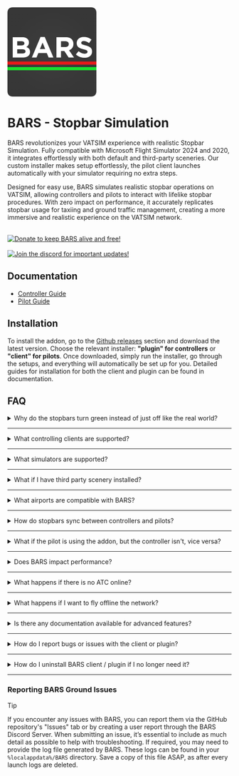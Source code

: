 <img src="https://raw.githubusercontent.com/AussieScorcher/BARS/main/Assets/BARS.png" width="200" height="200">


# BARS - Stopbar Simulation

BARS revolutionizes your VATSIM experience with realistic Stopbar Simulation. Fully compatible with Microsoft Flight Simulator 2024 and 2020, it integrates effortlessly with both default and third-party sceneries. Our custom installer makes setup effortlessly, the pilot client launches automatically with your simulator requiring no extra steps.

Designed for easy use, BARS simulates realistic stopbar operations on VATSIM, allowing controllers and pilots to interact with lifelike stopbar procedures. With zero impact on performance, it accurately replicates stopbar usage for taxiing and ground traffic management, creating a more immersive and realistic experience on the VATSIM network.

<br>

<a href="https://ko-fi.com/bars_">
  <img src="https://img.shields.io/badge/Donate%20to%20keep%20BARS%20alive%20and%20free!-green?style=flat&logo=ko-fi&logoColor=white" alt="Donate to keep BARS alive and free!" style="width:300px;">
</a>

<br>
<br>

<a href="https://discord.gg/7SQgbc554K">
  <img src="https://img.shields.io/badge/Join-Discord-7289da?logo=discord&logoColor=white" alt="Join the discord for important updates!" style="width:100px;">
</a>

## Documentation

- [Controller Guide](Documentation/controller-guide.md)
- [Pilot Guide](Documentation/pilot-guide.md)


## Installation

To install the addon, go to the [Github releases](https://github.com/AussieScorcher/BARS/releases) section and download the latest version. Choose the relevant installer: **"plugin" for controllers** or **"client" for pilots**. Once downloaded, simply run the installer, go through the setups, and everything will automatically be set up for you. Detailed guides for installation for both the client and plugin can be found in  documentation.

## FAQ

<details>
<summary> Why do the stopbars turn green instead of just off like the real world? </summary>
<br>
<ul> <li> In the current version, the stopbars are green to help pilots on the network who might not fully understand the signal. Our goal is to make the simulation as realistic as possible for all users. For the next update, we will be implementing a more realistic option, giving pilots the ability to select their preferred stopbar color in the client. </li> </ul>
<br>
</details>

---

<details>
<summary>What controlling clients are supported? </summary>
<br>
<ul> <li> BARS is compatible with vatSys. </li> </ul>
<br>
</details>

---

<details>
<summary> What simulators are supported? </summary>
<br>
<ul> <li> BARS supports Microsoft Flight Simulator 2024 and 2020. </li> </ul>
<br>
</details>

---

<details>
<summary> What if I have third party scenery installed? </summary>
<br>
<ul> <li> Within the BARS client, navigate to the "Scenery Section" tab. Select the desired third party scenery to configure the stopbar placement to match your installed payware scenery. </li> </ul>
<br>
</details>

--- 

<details>
<summary> What airports are compatible with BARS? </summary>
<br>
<ul> <li> BARS currently supports; YBBN, YSSY, YSCB, YMML, and YPPH. With plans to expand to as many airports as possible. </li> </ul>
<br>
</details>

---

<details>
<summary> How do stopbars sync between controllers and pilots? </summary>
<br>
<ul> <li> The BARS plugin communicates with the client via the backend server. It updates stopbar lighting in your simulator through SimConnect and SimObjects, functioning similarly to how popular add-ons like GSX work. </li> </ul>
<br>
</details>

---

<details>
<summary> What if the pilot is using the addon, but the controller isn't, vice versa? </summary>
<br>
<ul> <li> If the controller isn't using the addon, they wouldn't be able to claim the airport. Without the airport claimed by a controller, BARS will think that no ATC is online actively using the plugin. Therefore, the stopbars won't be spawned. </li> </ul>
<br>
</details>

---

<details>
<summary> Does BARS impact performance? </summary>
<br>
<ul> <li> BARS has no impact on performance. The install size for both the plugin and client is extremely small, and stopbar lights are only loaded when you are within a certain distance from the holding point, or when ATC is online. </li> </ul>
<br>
</details>

---

<details>
<summary> What happens if there is no ATC online? </summary>
<br>
<ul> <li> If no ATC is online, the BARS client will not spawn any stopbars.  </li> </ul>
<br>
</details>

---

<details>
<summary> What happens if I want to fly offline the network? </summary>
<br>
<ul> <li> When flying offline, BARS does not detect your connection status as offline. As a result, stopbars may still appear in your simulator when ATC is online. To remove this issue, simply close the BARS client from your desktop taskbar try. This will remove the stopbars from your simulator, not affecting your offline experience. </li> </ul>
<br>
</details>

---

<details>
<summary> Is there any documentation available for advanced features? </summary>
<br>
<ul> <li> Comprehensive guides and documentation for both controllers and pilots are accessible via the GitHub repository, with direct links provided at the top of this README for ease of access. 

<br>

- [Controller Guide](Documentation/controller-guide.md)
- [Pilot Guide](Documentation/pilot-guide.md)

</li> </ul>
<br>
</details>

---

<details>
<summary> How do I report bugs or issues with the client or plugin? </summary>
<br>
<ul> <li> You can report issues through the GitHub repository or create a user report through the BARS Discord Server (https://discord.gg/7SQgbc554K). </li> </ul>
<br>
</details>

---

<details>
<summary> How do I uninstall BARS client / plugin if I no longer need it? </summary>
<br>
<ul> <li> Navigate to your computer’s “Add/Remove Programs” window, search for BARS, and uninstall the relevant application. </li> </ul>
<br>
</details>

---



### Reporting BARS Ground Issues

> [!TIP]  
>  If you encounter any issues with BARS, you can report them via the GitHub repository's "Issues" tab or by creating a user report through the BARS Discord Server. When submitting an issue, it’s essential to include as much detail as possible to help with troubleshooting. If required, you may need to provide the log file generated by BARS. These logs can be found in your `%localappdata%/BARS` directory. Save a copy of this file ASAP, as after every launch logs are deleted.
